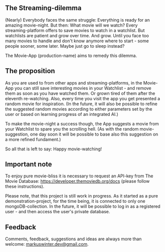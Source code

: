 ## The Streaming-dilemma

(Nearly) Everybody faces the same struggle: Everything is ready for an amazing movie-night. But then: What movie will we watch? Every streaming-platform offers to save movies to watch in a watchlist. But watchlists are patient and grow over time. And grow. Until you face too many movies to handle and don't know anymore where to start - some people sooner, some later. Maybe just go to sleep instead? 

The Movie-App (production-name) aims to remedy this dilemma. 

## The proposition

As you are used to from other apps and streaming-platforms, in the Movie-App you can still save interesting movies in your Watchlist - and remove them as soon as you have watched them. Or grown tired of them after the eleventh re-watching. Also, every time you visit the app you get presented a random movie for inspiration. (In the future, it will also be possible to refine the suggested random movies according to either parameters set by the user or based on learning progress of an integrated AI.)

To make the movie-night a success though, the App suggests a movie from your Watchlist to spare you the scrolling hell. (As with the random movie-suggestion, one day soon it will be possible to base also this suggestion on a more refined fundament.)

So all that is left to say: Happy movie-watching! 

## Important note

To enjoy pure movie-bliss it is necessary to request an API-key from The Movie Database: https://developer.themoviedb.org/docs (please follow these instructions).

Please note, that this project is still work in progress. As it started as a pure demonstration-project, for the time being, it is connected to only one mongoDB-collection. In the future, it will be possible to log in as a registered user - and then access the user's private database. 

## Feedback
Comments, feedback, suggestions and ideas are always more than welcome: markuswinter.dev@gmail.com.
